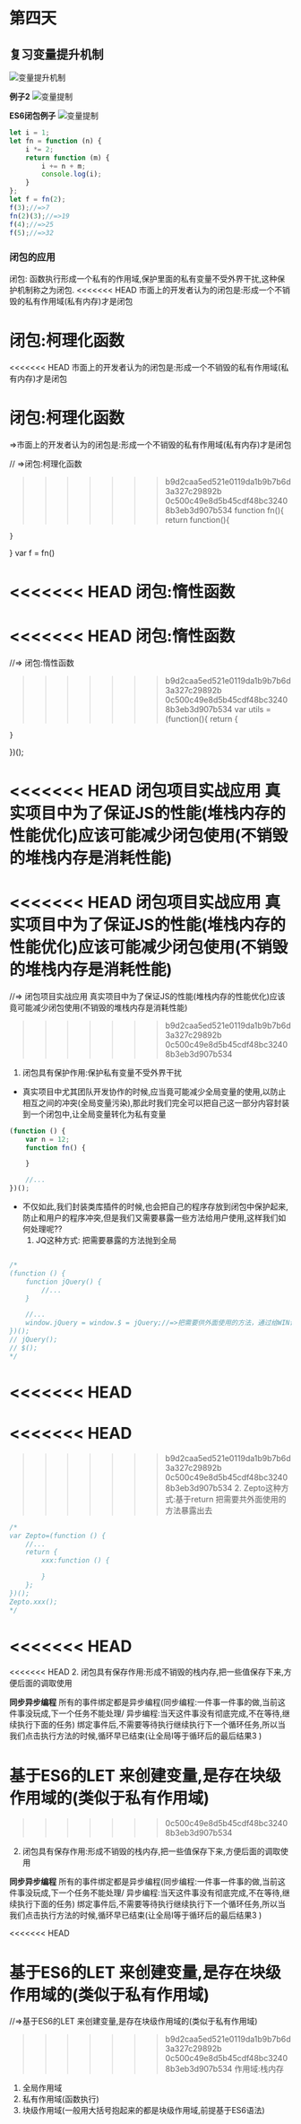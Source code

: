 # 第四天
## 复习变量提升机制
![变量提升机制](./复习变量提升机制例子.png)

**例子2**
![变量提制](./复习例子二.jpg)

**ES6闭包例子**
![变量提制](./闭包例子.png)
```Javascript
let i = 1;
let fn = function (n) {
    i *= 2;
    return function (m) {
        i += n + m;
        console.log(i);
    }
};
let f = fn(2);
f(3);//=>7
fn(2)(3);//=>19
f(4);//=>25
f(5);//=>32
```
###  闭包的应用
闭包: 函数执行形成一个私有的作用域,保护里面的私有变量不受外界干扰,这种保护机制称之为闭包.
<<<<<<< HEAD
市面上的开发者认为的闭包是:形成一个不销毁的私有作用域(私有内存)才是闭包

闭包:柯理化函数
=======
<<<<<<< HEAD
市面上的开发者认为的闭包是:形成一个不销毁的私有作用域(私有内存)才是闭包

闭包:柯理化函数
=======
=>市面上的开发者认为的闭包是:形成一个不销毁的私有作用域(私有内存)才是闭包

// =>闭包:柯理化函数
>>>>>>> b9d2caa5ed521e0119da1b9b7b6d3a327c29892b
>>>>>>> 0c500c49e8d5b45cdf48bc32408b3eb3d907b534
function fn(){
    return function(){

    }
}
var f = fn()

<<<<<<< HEAD
闭包:惰性函数
=======
<<<<<<< HEAD
闭包:惰性函数
=======

//=> 闭包:惰性函数

>>>>>>> b9d2caa5ed521e0119da1b9b7b6d3a327c29892b
>>>>>>> 0c500c49e8d5b45cdf48bc32408b3eb3d907b534
var utils = (function(){
    return {

    }
})();

<<<<<<< HEAD
 闭包项目实战应用
真实项目中为了保证JS的性能(堆栈内存的性能优化)应该可能减少闭包使用(不销毁的堆栈内存是消耗性能)
=======
<<<<<<< HEAD
 闭包项目实战应用
真实项目中为了保证JS的性能(堆栈内存的性能优化)应该可能减少闭包使用(不销毁的堆栈内存是消耗性能)
=======
//=> 闭包项目实战应用
    真实项目中为了保证JS的性能(堆栈内存的性能优化)应该竟可能减少闭包使用(不销毁的堆栈内存是消耗性能)
>>>>>>> b9d2caa5ed521e0119da1b9b7b6d3a327c29892b
>>>>>>> 0c500c49e8d5b45cdf48bc32408b3eb3d907b534
1. 闭包具有保护作用:保护私有变量不受外界干扰
- 真实项目中尤其团队开发协作的时候,应当竟可能减少全局变量的使用,以防止相互之间的冲突(全局变量污染),那此时我们完全可以把自己这一部分内容封装到一个闭包中,让全局变量转化为私有变量

```javascript
(function () {
    var n = 12;
    function fn() {

    }

    //...
})();
```
- 不仅如此,我们封装类库插件的时候,也会把自己的程序存放到闭包中保护起来,防止和用户的程序冲突,但是我们又需要暴露一些方法给用户使用,这样我们如何处理呢??
    1. JQ这种方式: 把需要暴露的方法抛到全局
```javascript

/*
(function () {
    function jQuery() {
        //...
    }

    //...
    window.jQuery = window.$ = jQuery;//=>把需要供外面使用的方法，通过给WIN设置属性的方式暴露出去
})();
// jQuery();
// $();
*/

```
<<<<<<< HEAD
=======
<<<<<<< HEAD
=======


>>>>>>> b9d2caa5ed521e0119da1b9b7b6d3a327c29892b
>>>>>>> 0c500c49e8d5b45cdf48bc32408b3eb3d907b534
    2. Zepto这种方式:基于return 把需要共外面使用的方法暴露出去
```javascript
/*
var Zepto=(function () {
    //...
    return {
        xxx:function () {

        }
    };
})();
Zepto.xxx();
*/
```
<<<<<<< HEAD
=======
<<<<<<< HEAD
2. 闭包具有保存作用:形成不销毁的栈内存,把一些值保存下来,方便后面的调取使用


**同步异步编程**
所有的事件绑定都是异步编程(同步编程:一件事一件事的做,当前这件事没玩成,下一个任务不能处理/ 异步编程:当天这件事没有彻底完成,不在等待,继续执行下面的任务) 绑定事件后,不需要等待执行继续执行下一个循环任务,所以当我们点击执行方法的时候,循环早已结束(让全局I等于循环后的最后结果3 )


 
 基于ES6的LET 来创建变量,是存在块级作用域的(类似于私有作用域)
=======

>>>>>>> 0c500c49e8d5b45cdf48bc32408b3eb3d907b534
2. 闭包具有保存作用:形成不销毁的栈内存,把一些值保存下来,方便后面的调取使用


**同步异步编程**
所有的事件绑定都是异步编程(同步编程:一件事一件事的做,当前这件事没玩成,下一个任务不能处理/ 异步编程:当天这件事没有彻底完成,不在等待,继续执行下面的任务) 绑定事件后,不需要等待执行继续执行下一个循环任务,所以当我们点击执行方法的时候,循环早已结束(让全局I等于循环后的最后结果3 )


<<<<<<< HEAD
 
 基于ES6的LET 来创建变量,是存在块级作用域的(类似于私有作用域)
=======

//=>基于ES6的LET 来创建变量,是存在块级作用域的(类似于私有作用域)
>>>>>>> b9d2caa5ed521e0119da1b9b7b6d3a327c29892b
>>>>>>> 0c500c49e8d5b45cdf48bc32408b3eb3d907b534
作用域:栈内存
1. 全局作用域
2. 私有作用域(函数执行)
3. 块级作用域(一般用大括号抱起来的都是块级作用域,前提基于ES6语法)